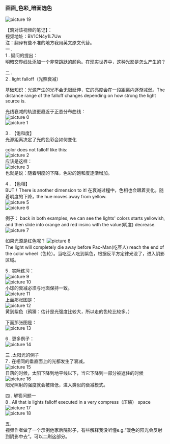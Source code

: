 ### 画画_色彩_暗面选色

![picture 19](images/6e6c53718a41079d40a9fe2c22c9ffb044c11f9d450060b5bdd788fcda157026.png)  

【鸦对该视频的笔记】：  
视频地址：BV1CN4y1L7Uw  
注：翻译有些不准的地方我用英文原文代替。  
一 .  
1 . 疑问的提出：  
明暗交界线处添加一个非常跳跃的颜色。在现实世界中，这种光影是怎么产生的？  

二 .  
2 . light falloff（光照衰减）

基础知识：光源产生的光不会无限延伸，它的亮度会在一段距离内逐渐减弱。The distance range of the falloff changes depending on how strong the light source is.  

光线衰减的轨迹更趋近于正态分布曲线：  
![picture 0](images/e3b90dbdf2bd37f2957c6ef37f78f1be2e87d699444e055cfed6c659df28dc7f.png)  
![picture 1](images/28dcf639d109ea42a30188ba7e9da641c6eb2f3c3c9d77273de5b031b943ce11.png)  

3 . 【饱和度】  
光源距离决定了光的色彩会如何变化

color does not falloff like this:  
![picture 2](images/64c4431c95f421a167f1cff3d38ef1940b4917ca8fb1c3429c8db165c2c100cc.png)  
应该是这样：  
![picture 3](images/bebcddb2ad6b5559557f5bd89506e38e5c1ecef2da7743260dad677da2d82f3c.png)  
也就是说：随着明度的下降，色彩的饱和度逐渐增加。  

4 . 【色相】  
BUT！There is another dimension to it!
在衰减过程中，色相也会跟着变化。随着明度的下降，the hue moves away from yellow.  
![picture 5](images/33b32f4fe2832bf497e907843a12822cbd12aab37b5042fb5430228649787b1f.png)  
![picture 6](images/89bc7690de22c192d0344210353ed30de5ead7af4b867b63f4c554411005ede7.png)  

例子：
back in both examples, we can see the lights' colors starts yellowish, and then slide into orange and red insinc with the value(明度) decrease.  
![picture 7](images/2e5ff7427c2107a905b4439e826d18d63385ac689eeec815509672476fb96004.png)  

如果光源是红色呢？
![picture 8](images/80cc108781f7121b7e85167e17db0403bbc64067953a47786d54907a5d375edb.png)  
The light will completely die away before Pac-Man(吃豆人) reach the end of the color wheel（色轮）。当吃豆人吃到紫色，根据反平方定律光没了，进入阴影区域。

5 . 实际练习：  
![picture 9](images/370c47acb0125f0ddeff8cbaae36d4a0e288f6849522ab98889be7427ed59247.png)  
![picture 10](images/2f1e0ad3fabe9face2b2e11cd1bf6062bc47b51d4a7b91c275cc6196534d0015.png)  
小球的衰减必须与地面保持一致。  
![picture 11](images/cdea39b543ada767a1b691bf7145fd8f3bd439ab7615341e77ef8f73cdad30e5.png)  
上面那张图是：  
![picture 12](images/22ed4b8ff30c7a30b52e110fbe3f1dfaab87778353d1571069c49e7091a996bf.png)  
黄到紫色（鸦猜：估计是光强度比较大，所以走的色轮比较多。）

下面那张图是：  
![picture 13](images/e67b69abb4532994b0022a2eb4f51cf41517b91225c634ab7063f94a047790ba.png)  

6 . 更多例子：  
![picture 14](images/7070c107bede97b6f7e191b15f3cc92bb0726c9d94f18f71069fb08e4d73ec30.png)  

三 .太阳光的例子  
7 . 在相同的垂直面上的光都发生了衰减。  
![picture 15](images/58b7eb913dd54c6369ba3791fba4f0d1ce114adb953c563287046781f4a9f2b8.png)  
日落的时候，太阳下降到地平线以下，当它下降到一部分被遮住的时候  
![picture 16](images/1531e4f1ffbb8f42029b5cf13a53a062663feccdb31af08e51fe41e8209b9bbc.png)  
阳光照射的强度就会被降低，进入类似的衰减模式。

四 . 解答问题一  
8 . 
All that is lights falloff executed in a very compress（压缩） space
![picture 17](images/dc8f9feb509b2ac97ede1f4e02fdb877668cacfcbf52b8518c52ef83a5539f2b.png)  
![picture 18](images/0e635cb09f15f76bcc196fbda3e516d17b3b463588396dfd1aaa83241280649b.png)  

五.  
视频作者做了一个示例他家后院影子，有些解释我没听懂e.g.“暖色的阳光会反射到阴影中去”。可以二刷这部分。  